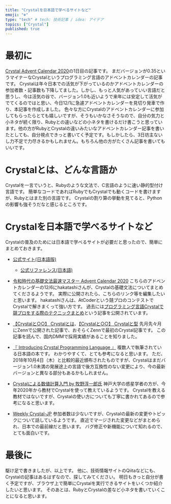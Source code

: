 ```yaml
---
title: "Crystalを日本語で学べるサイトなど"
emoji: "❄️"
type: "tech" # tech: 技術記事 / idea: アイデア
topics: ["Crystal"]
published: true
---
```


# 最初に

[Crystal Advent Calendar 2020](https://qiita.com/advent-calendar/2020/crystal)の1日目の記事です。
まだバージョンが0.35というマイナーなCrystalというプログラミング言語のアドベントカレンダーの記事です。
Crystalは年々日本での活気が下がっているのかアドベントカレンダーの参加者数・記事数も下降してました。しかし、もっと人気があっていい言語だと思うし、今は活気の谷で、バージョン1.0も近いようで来年には安定して活気がでてくるのではと思い、今日12/1に急遽アドベントカレンダーを見切り発車で作り、本記事を作成しました。
色々な方にCrystalのアドベントカレンダーに参加してもらったらとても嬉しいですが、そうもいかなさそうなので、自分の気力と小ネタが続く限り、Rubyとの違いなどの小ネタを書けるだけ書こうと思っています。他の方がRubyとCrystalの違いみたいなアドベントカレンダー記事を書いたとしても、自分視点できっと書いてく予定です。もしかしたら、3日坊主ないし力不足で力尽きるかもしれません。もちろん他の方がたくさん記事を書いてもいいです。

# Crystalとは、どんな言語か

Crystalを一言でいうと、Rubyのような文法で、C言語のように速い静的型付け言語です。
簡単なコードであればRubyでもCrystalでも動くコードを書けますが、Rubyとはまた別の言語です。
Crystalの割り算の挙動を見てると、Pythonの影響も強そうだなと感じるところです。

# Crystalを日本語で学べるサイトなど

Crystalの普及のためには日本語で学べるサイトが必要だと思ったので、簡単にまとめておきます。

- [公式サイト(日本語版)](https://ja.crystal-lang.org/)
  - [公式リファレンス(日本語)](https://ja.crystal-lang.org/reference/)

- [令和時代の基礎文法最速マスター Advent Calendar 2020](https://qiita.com/advent-calendar/2020/reiwa_saisoku)
  こちらのアドベントカレンダーの12/6にhakatashiさんが、Crystalの基礎文法についてまとめてくださるようです。
  実際に公開されたら、こちらのリンク等を編集したいと思います。
  hakatashiさんは、AtCoderという競プロのコンテストでCrystalで解きまくって強い方です。
  過去には[プログラミング言語Crystalで競プロをする際のテクニックまとめ](https://qiita.com/hakatashi/items/0892366ea47f1e88083d)という記事を公開されています。

- [【Crystalと○○】 Crystalとは](https://zenn.dev/arcage/articles/crystal_introduce)、[【Crystalと○○】 Crystalと型](https://zenn.dev/arcage/articles/crystal_and_type)
  先月先々月にZennで公開された記事で、おそらくZennで最初のCrystal記事です。
  この記事を読んで、国内DMMで採用実績があることを知りました。

- [『 Introducing Crystal Programming Language 』](https://crystal-jp.github.io/introducing-crystal/)
  複数人で執筆されている日本語の本です。
  わかりやすくて、とても参考になると思います。
  ただ、2018年10月4日（木）と比較的最近頒布されたものですが、Crystalはまだバージョン1.0未満の発展途上の言語で後方互換性のない変更により、今の最新バージョンと異なる部分もあるかもしれません。

- [Crystalによる数値計算入門 by 牧野淳一郎氏](http://jun-makino.sakura.ne.jp/articles/intro_crystal/face.html)
  神戸大学の惑星学者の方が、今年2020年から教材でCrystalを使って教えているようです。
  Crystalを教える教材ではないですが、Crystalの使い方についても丁寧に書かれてあるので参考になると思います。

- [Weekly Crystal\-JP](https://crystal-jp.github.io/weekly/#/)
  参加者数は少ないですが、Crystalの最新の変更やトピックについて話しているようです。
  直近でマージされた変更などがまとめられ、日本での最前線だと思います。
  バグ修正や新機能について知れるので、とても面白いです。

# 最後に

駆け足で書きましたが、以上です。
他に、技術情報サイトのQiitaなどにも、Crystalの記事はあるはずなので、探してみてください。
明日もきっと自分が書く予定ですが、ブラウザ上で簡単にCrystalを実行できるサイトをいくつか紹介したいと思います。
そのあとは、RubyとCrystalの差など小ネタを書いていくことになると思います。
